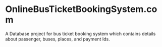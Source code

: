 # OnlineBusTicketBookingSystem.com
A Database project for bus ticket booking system which contains details about passenger, buses, places, and payment Ids.

